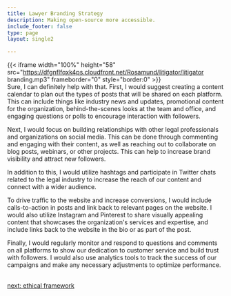 ```yaml
---
title: Lawyer Branding Strategy
description: Making open-source more accessible.
include_footer: false
type: page
layout: single2 

---
```


{{< iframe width="100%" height="58" src="https://dfgnflfqxk4ps.cloudfront.net/Rosamund/litigator/litigator branding.mp3" frameborder="0" style="border:0" >}}<br>
Sure, I can definitely help with that. First, I would suggest creating a content calendar to plan out the types of posts that will be shared on each platform. This can include things like industry news and updates, promotional content for the organization, behind-the-scenes looks at the team and office, and engaging questions or polls to encourage interaction with followers.

Next, I would focus on building relationships with other legal professionals and organizations on social media. This can be done through commenting and engaging with their content, as well as reaching out to collaborate on blog posts, webinars, or other projects. This can help to increase brand visibility and attract new followers.

In addition to this, I would utilize hashtags and participate in Twitter chats related to the legal industry to increase the reach of our content and connect with a wider audience.

To drive traffic to the website and increase conversions, I would include calls-to-action in posts and link back to relevant pages on the website. I would also utilize Instagram and Pinterest to share visually appealing content that showcases the organization's services and expertise, and include links back to the website in the bio or as part of the post.

Finally, I would regularly monitor and respond to questions and comments on all platforms to show our dedication to customer service and build trust with followers. I would also use analytics tools to track the success of our campaigns and make any necessary adjustments to optimize performance.

<br>
<a href="https://insights.workdojos.com/litigator/ethics">next: ethical framework</a>
</p>